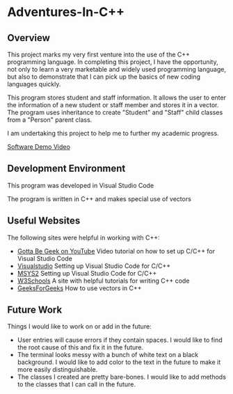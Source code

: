 # Adventures-In-C++

## Overview

This project marks my very first venture into the use of the C++ programming language. In completing this project, I have the opportunity, not only to learn a very marketable and widely used programming language, but also to demonstrate that I can pick up the basics of new coding languages quickly.

This program stores student and staff information. It allows the user to enter the information of a new student or staff member and stores it in a vector. The program uses inheritance to create "Student" and "Staff" child classes from a "Person" parent class.

I am undertaking this project to help me to further my academic progress.

[Software Demo Video](https://www.youtube.com/watch?v=Z3zsGVqGqdo)

## Development Environment

This program was developed in Visual Studio Code

The program is written in C++ and makes special use of vectors

## Useful Websites

The following sites were helpful in working with C++:
* [Gotta Be Geek on YouTube](https://www.youtube.com/watch?v=522VxAk4GoI) Video tutorial on how to set up C/C++ for Visual Studio Code
* [Visualstudio](https://code.visualstudio.com/docs/cpp/config-mingw) Setting up Visual Studio Code for C/C++
* [MSYS2](https://www.msys2.org/) Setting up Visual Studio Code for C/C++
* [W3Schools](https://www.w3schools.com/cpp/default.asp) A site with helpful tutorials for writing C++ code
* [GeeksForGeeks](https://www.geeksforgeeks.org/initialize-a-vector-in-cpp-different-ways/) How to use vectors in C++

## Future Work

Things I would like to work on or add in the future:
* User entries will cause errors if they contain spaces. I would like to find the root cause of this and fix it in the future.
* The terminal looks messy with a bunch of white text on a black background. I would like to add color to the text in the future to make it more easily distinguishable.
* The classes I created are pretty bare-bones. I would like to add methods to the classes that I can call in the future.